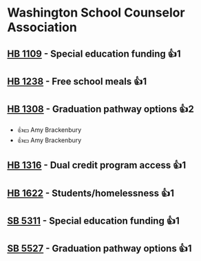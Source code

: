 # Washington School Counselor Association

## [HB 1109](/bill/2023-24/hb/1109/) - Special education funding 👍1  

## [HB 1238](/bill/2023-24/hb/1238/) - Free school meals 👍1  

## [HB 1308](/bill/2023-24/hb/1308/) - Graduation pathway options 👍2  
* 👍💵 Amy Brackenbury
* 👍💵 Amy Brackenbury

## [HB 1316](/bill/2023-24/hb/1316/) - Dual credit program access 👍1  

## [HB 1622](/bill/2023-24/hb/1622/) - Students/homelessness 👍1  

## [SB 5311](/bill/2023-24/sb/5311/) - Special education funding 👍1  

## [SB 5527](/bill/2023-24/sb/5527/) - Graduation pathway options 👍1  